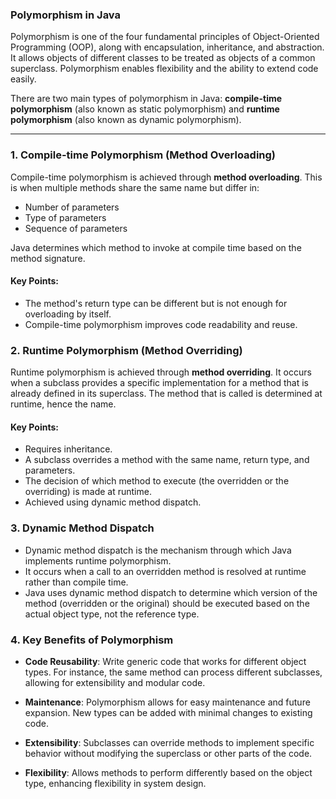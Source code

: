 ### Polymorphism in Java

Polymorphism is one of the four fundamental principles of Object-Oriented Programming (OOP), along with encapsulation, inheritance, and abstraction. It allows objects of different classes to be treated as objects of a common superclass. Polymorphism enables flexibility and the ability to extend code easily.

There are two main types of polymorphism in Java: **compile-time polymorphism** (also known as static polymorphism) and **runtime polymorphism** (also known as dynamic polymorphism).

---

### 1. **Compile-time Polymorphism (Method Overloading)**

Compile-time polymorphism is achieved through **method overloading**. This is when multiple methods share the same name but differ in:

- Number of parameters
- Type of parameters
- Sequence of parameters

Java determines which method to invoke at compile time based on the method signature.

#### Key Points:

- The method's return type can be different but is not enough for overloading by itself.
- Compile-time polymorphism improves code readability and reuse.

### 2. **Runtime Polymorphism (Method Overriding)**

Runtime polymorphism is achieved through **method overriding**. It occurs when a subclass provides a specific implementation for a method that is already defined in its superclass. The method that is called is determined at runtime, hence the name.

#### Key Points:

- Requires inheritance.
- A subclass overrides a method with the same name, return type, and parameters.
- The decision of which method to execute (the overridden or the overriding) is made at runtime.
- Achieved using dynamic method dispatch.
### 3. **Dynamic Method Dispatch**

- Dynamic method dispatch is the mechanism through which Java implements runtime polymorphism.
- It occurs when a call to an overridden method is resolved at runtime rather than compile time.
- Java uses dynamic method dispatch to determine which version of the method (overridden or the original) should be executed based on the actual object type, not the reference type.

### 4. **Key Benefits of Polymorphism**

- **Code Reusability**: Write generic code that works for different object types. For instance, the same method can process different subclasses, allowing for extensibility and modular code.
    
- **Maintenance**: Polymorphism allows for easy maintenance and future expansion. New types can be added with minimal changes to existing code.
    
- **Extensibility**: Subclasses can override methods to implement specific behavior without modifying the superclass or other parts of the code.
    
- **Flexibility**: Allows methods to perform differently based on the object type, enhancing flexibility in system design.